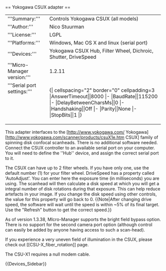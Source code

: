 == Yokogawa CSUX adapter ==

<table><tr><td>
'''Summary:'''</td><td>Controls Yokogawa CSUX (all models)</td></tr>
<tr><td>'''Author:'''</td><td>Nico Stuurman</td></tr>
<tr><td>'''License:'''</td><td>LGPL</td></tr> 
<tr><td>'''Platforms:'''</td><td>Windows, Mac OS X and linux (serial port)</td></tr>
<tr><td>'''Devices:'''</td><td>Yokogawa CSUX Hub, Filter Wheel, Dichroic, Shutter, DriveSpeed</td></tr>
<tr><td>'''Micro-Manager version:'''</td><td>1.2.11</td></tr>
<tr><td valign=top>'''Serial port settings:'''</td><td valign=top>

{| cellspacing="2" border="0" cellpadding=3
|AnswerTimeout||8000
|-
|BaudRate||115200
|-
|DelayBetweenCharsMs||0
|-
|Handshaking||Off
|-
|Parity||None
|-
|StopBits||1
|}
</table>

This adapter interfaces to the [http://www.yokogawa.com/ Yokogawa] [http://www.yokogawa.com/scanner/products/csuX1e.htm CSUX] family of spinning disk confocal scanheads.  There is no additional software needed.  Connect the CSUX controller to an available serial port on your computer.   You will need to define the ''Hub'' device, and assign the correct serial port to it. 

The CSUX can have up to 2 filter wheels.  If you have only one, use the default number (1) for your filter wheel.  DriveSpeed has a property called 'AutoAdjust'.  You can enter here the exposure time (in milliseconds) you are using.  The scanhead will then calculate a disk speed at which you will get a integral number of disk rotations during that exposure.  This can help reduce artefacts in your image.  If you change the disk speed using other controls, the value for this property will go back to 0. 
{{Note|After changing drive speed, the software will wait until the speed is within ~5% of its final target.  Use the "Refresh" button to get the correct speed.}}

As of version 1.3.38, MIcro-Manager supports the bright field bypass option.  There is no support for the second camera port option (although control can easily be added by anyone having access to such a scan-head).

If you experience a very uneven field of illumination in the CSUX, please check out [[CSU-X_fiber_rotation]] page.

The CSU-X1 requires a null modem cable.


{{Devices_Sidebar}}
